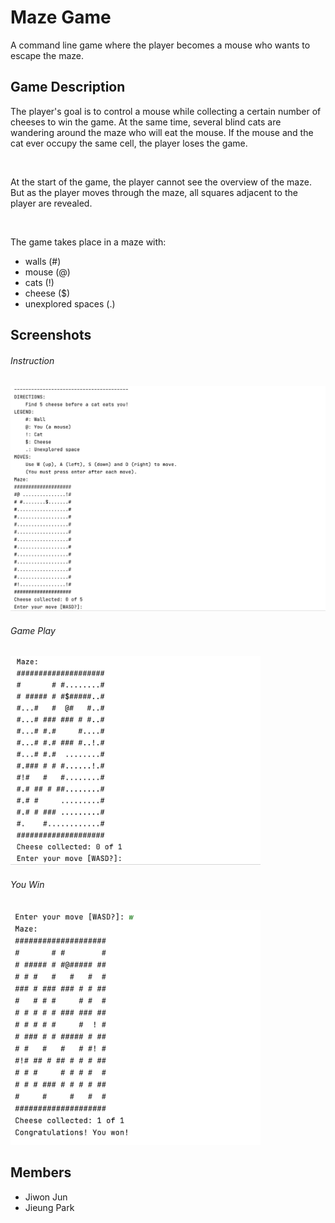 # Maze Game

A command line game where the player becomes a mouse who wants to escape the maze.

## Game Description

The player's goal is to control a mouse while collecting a certain number of cheeses to win the game. At the same time, several blind cats are wandering around the maze who will eat the mouse. If the mouse and the cat ever occupy the same cell, the player loses the game. 

<br>

At the start of the game, the player cannot see the overview of the maze. But as the player moves through the maze, all squares adjacent to the player are revealed.

<br>

The game takes place in a maze with:
- walls (#)
- mouse (@)
- cats (!)
- cheese ($)
- unexplored spaces (.)

## Screenshots

###### Instruction
<p align="left">
  	<img src="./screenshots/instruction.png" width="600">
</p>

###### Game Play
<p align="left">
  	<img src="./screenshots/gameplay.png" width="400">
</p>

###### You Win
<p align="left">
  	<img src="./screenshots/you_win.png" width="400">
</p>

## Members

- Jiwon Jun
- Jieung Park
